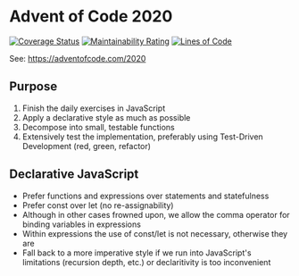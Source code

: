 # Advent of Code 2020
[![Coverage Status](https://coveralls.io/repos/github/arothuis/aoc2020/badge.svg?branch=main)](https://coveralls.io/github/arothuis/aoc2020?branch=main)
[![Maintainability Rating](https://sonarcloud.io/api/project_badges/measure?project=arothuis_aoc2020&metric=sqale_rating)](https://sonarcloud.io/dashboard?id=arothuis_aoc2020)
[![Lines of Code](https://sonarcloud.io/api/project_badges/measure?project=arothuis_aoc2020&metric=ncloc)](https://sonarcloud.io/dashboard?id=arothuis_aoc2020)

See: https://adventofcode.com/2020

## Purpose
1. Finish the daily exercises in JavaScript
2. Apply a declarative style as much as possible
3. Decompose into small, testable functions
4. Extensively test the implementation, preferably using Test-Driven Development (red, green, refactor)

## Declarative JavaScript
* Prefer functions and expressions over statements and statefulness
* Prefer const over let (no re-assignability)
* Although in other cases frowned upon, we allow the comma operator for binding variables in expressions
* Within expressions the use of const/let is not necessary, otherwise they are
* Fall back to a more imperative style if we run into JavaScript's limitations (recursion depth, etc.) or declaritivity is too inconvenient

